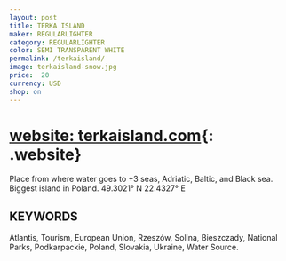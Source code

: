 ```yaml
---
layout: post
title: TERKA ISLAND
maker: REGULARLIGHTER
category: REGULARLIGHTER
color: SEMI TRANSPARENT WHITE
permalink: /terkaisland/
image: terkaisland-snow.jpg
price:  20
currency: USD
shop: on
---
```


# [website: terkaisland.com](http://terkaisland.com){: .website}
Place from where water goes to +3 seas, Adriatic, Baltic, and Black sea.
Biggest island in Poland.
49.3021° N 22.4327° E

## KEYWORDS
Atlantis, Tourism, European Union, Rzeszów, Solina, Bieszczady, National Parks, Podkarpackie, Poland, Slovakia,
Ukraine, Water Source.

